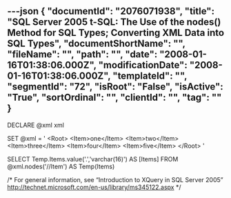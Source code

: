 ---json
{
  "documentId": "2076071938",
  "title": "SQL Server 2005 t-SQL: The Use of the nodes() Method for SQL Types; Converting XML Data into SQL Types",
  "documentShortName": "",
  "fileName": "",
  "path": "",
  "date": "2008-01-16T01:38:06.000Z",
  "modificationDate": "2008-01-16T01:38:06.000Z",
  "templateId": "",
  "segmentId": "72",
  "isRoot": "False",
  "isActive": "True",
  "sortOrdinal": "",
  "clientId": "",
  "tag": ""
}
---

DECLARE @xml xml

SET @xml = '
    &lt;Root&gt;
        &lt;Item&gt;one&lt;/Item&gt;
        &lt;Item&gt;two&lt;/Item&gt;
        &lt;Item&gt;three&lt;/Item&gt;
        &lt;Item&gt;four&lt;/Item&gt;
        &lt;Item&gt;five&lt;/Item&gt;
    &lt;/Root&gt;
'

SELECT
    Temp.Items.value('.','varchar(16)') AS [Items]
FROM
    @xml.nodes('//Item') AS Temp(Items)

/*
    For general information, see
    “Introduction to XQuery in SQL Server 2005”
    http://technet.microsoft.com/en-us/library/ms345122.aspx
*/
